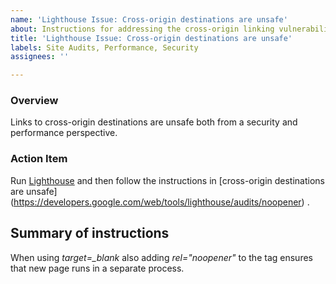 ```yaml
---
name: 'Lighthouse Issue: Cross-origin destinations are unsafe'
about: Instructions for addressing the cross-origin linking vulnerabilities
title: 'Lighthouse Issue: Cross-origin destinations are unsafe'
labels: Site Audits, Performance, Security
assignees: ''

---
```


### Overview
Links to cross-origin destinations are unsafe both from a security and performance perspective.  

### Action Item
Run [Lighthouse](https://developers.google.com/web/tools/lighthouse/) and then follow the instructions in [cross-origin destinations are unsafe]
(https://developers.google.com/web/tools/lighthouse/audits/noopener) .   

## Summary of instructions
When using *target=_blank* also adding *rel="noopener"* to the tag ensures that new page runs in a separate process.

